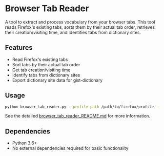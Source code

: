 # Browser Tab Reader

A tool to extract and process vocabulary from your browser tabs. This tool reads Firefox's existing tabs, sorts them by their actual tab order, retrieves their creation/visiting time, and identifies tabs from dictionary sites.

## Features

- Read Firefox's existing tabs
- Sort tabs by their actual tab order
- Get tab creation/visiting time
- Identify tabs from dictionary sites
- Export dictionary site data for gist-dictionary

## Usage

```bash
python browser_tab_reader.py --profile-path /path/to/firefox/profile --dict-sites-file dictionary_sites.txt
```

See the detailed [browser_tab_reader_README.md](browser_tab_reader_README.md) for more information.

## Dependencies

- Python 3.6+
- No external dependencies required for basic functionality